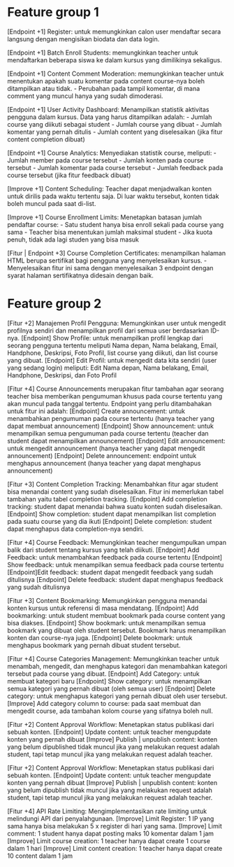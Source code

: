 # Feature group 1

[Endpoint +1] Register: untuk memungkinkan calon user mendaftar secara langsung dengan mengisikan biodata dan data login.

[Endpoint +1] Batch Enroll Students: memungkinkan teacher untuk mendaftarkan beberapa siswa ke dalam kursus yang dimilikinya sekaligus.

[Endpoint +1] Content Comment Moderation: memungkinkan teacher untuk menentukan apakah suatu komentar pada content course-nya boleh ditampilkan atau tidak.
    - Perubahan pada tampil komentar, di mana comment yang muncul hanya yang sudah dimoderasi.

[Endpoint +1] User Activity Dashboard: Menampilkan statistik aktivitas pengguna dalam kursus. Data yang harus ditampilkan adalah:
    - Jumlah course yang diikuti sebagai student
    - Jumlah course yang dibuat
    - Jumlah komentar yang pernah ditulis
    - Jumlah content yang diselesaikan (jika fitur content completion dibuat)

[Endpoint +1] Course Analytics: Menyediakan statistik course, meliputi:
    - Jumlah member pada course tersebut
    - Jumlah konten pada course tersebut
    - Jumlah komentar pada course tersebut
    - Jumlah feedback pada course tersebut (jika fitur feedback dibuat)

[Improve +1] Content Scheduling: Teacher dapat menjadwalkan konten untuk dirilis pada waktu tertentu saja. Di luar waktu tersebut, konten tidak boleh muncul pada saat di-list.

[Improve +1] Course Enrollment Limits: Menetapkan batasan jumlah pendaftar course:
    - Satu student hanya bisa enroll sekali pada course yang sama
    - Teacher bisa menentukan jumlah maksimal student
    - Jika kuota penuh, tidak ada lagi studen yang bisa masuk

[Fitur | Endpoint +3] Course Completion Certificates: menampilkan halaman HTML berupa sertifikat bagi pengguna yang menyelesaikan kursus.
    -  Menyelesaikan fitur ini sama dengan menyelesaikan 3 endpoint dengan syarat halaman sertifikatnya didesain dengan baik.

# Feature group 2

[Fitur +2] Manajemen Profil Pengguna: Memungkinkan user untuk mengedit profilnya sendiri dan menampilkan profil dari semua user berdasarkan ID-nya.
    [Endpoint] Show Profile: untuk menampilkan profil lengkap dari seorang pengguna tertentu meliputi Nama depan, Nama belakang, Email, Handphone, Deskripsi, Foto Profil, list course yang diikuti, dan list course yang dibuat.
    [Endpoint] Edit Profil: untuk mengedit data kita sendiri (user yang sedang login) meliputi: Edit Nama depan, Nama belakang, Email, Handphone, Deskripsi, dan Foto Profil

[Fitur +4] Course Announcements merupakan fitur tambahan agar seorang teacher bisa memberikan pengumuman khusus pada course tertentu yang akan muncul pada tanggal tertentu. Endpoint yang perlu ditambahakan untuk fitur ini adalah:
    [Endpoint] Create announcement: untuk menambahkan pengumuman pada course tertentu (hanya teacher yang dapat membuat announcement)
    [Endpoint] Show announcement: untuk menampilkan semua pengumuman pada course tertentu (teacher dan student dapat menampilkan announcement)
    [Endpoint] Edit announcement: untuk mengedit announcement (hanya teacher yang dapat mengedit announcement)
    [Endpoint] Delete announcement: endpoint untuk menghapus announcement (hanya teacher yang dapat menghapus announcement)

[Fitur +3] Content Completion Tracking: Menambahkan fitur agar student bisa menandai content yang sudah diselesaikan. Fitur ini memerlukan tabel tambahan yaitu tabel completion tracking.
    [Endpoint] Add completion tracking: student dapat menandai bahwa suatu konten sudah diselesaikan.
    [Endpoint] Show completion: student dapat menampilkan list completion pada suatu course yang dia ikuti
    [Endpoint] Delete completion: student dapat menghapus data completion-nya sendiri.

[Fitur +4] Course Feedback: Memungkinkan teacher mengumpulkan umpan balik dari student tentang kursus yang telah diikuti.
    [Endpoint] Add Feedback: untuk menambahkan feedback pada course tertentu
    [Endpoint] Show feedback: untuk menampilkan semua feedback pada course tertentu
    [Endpoint]Edit feedback: student dapat mengedit feedback yang sudah ditulisnya
    [Endpoint] Delete feedback: student dapat menghapus feedback yang sudah ditulisnya

[Fitur +3] Content Bookmarking: Memungkinkan pengguna menandai konten kursus untuk referensi di masa mendatang.
    [Endpoint] Add bookmarking: untuk student membuat bookmark pada course content yang bisa diakses.
    [Endpoint] Show bookmark: untuk menampilkan semua bookmark yang dibuat oleh student tersebut. Bookmark harus menampilkan konten dan course-nya juga.
    [Endpoint] Delete bookmark: untuk menghapus bookmark yang pernah dibuat student tersebut.

[Fitur +4] Course Categories Management: Memungkinkan teacher untuk menambah, mengedit, dan menghapus kategori dan menambahkan kategori tersebut pada course yang dibuat.
    [Endpoint] Add Category: untuk membuat kategori baru
    [Endpoint] Show category: untuk menampilkan semua kategori yang pernah dibuat (oleh semua user)
    [Endpoint] Delete category: untuk menghapus kategori yang pernah dibuat oleh user tersebut.
    [Improve] Add category column to course: pada saat membuat dan mengedit course, ada tambahan kolom course yang sifatnya boleh null.

[Fitur +2] Content Approval Workflow: Menetapkan status publikasi dari sebuah konten.
    [Endpoint] Update content: untuk teacher mengupdate konten yang pernah dibuat
    [Improve] Publish | unpublish content: konten yang belum dipublished tidak muncul jika yang melakukan request adalah student, tapi tetap muncul jika yang melakukan request adalah teacher.

[Fitur +2] Content Approval Workflow: Menetapkan status publikasi dari sebuah konten.
    [Endpoint] Update content: untuk teacher mengupdate konten yang pernah dibuat
    [Improve] Publish | unpublish content: konten yang belum dipublish tidak muncul jika yang melakukan request adalah student, tapi tetap muncul jika yang melakukan request adalah teacher.

[Fitur +4] API Rate Limiting: Mengimplementasikan rate limiting untuk melindungi API dari penyalahgunaan.
    [Improve] Limit Register: 1 IP yang sama hanya bisa melakukan 5 x register di hari yang sama.
    [Improve] Limit comment: 1 student hanya dapat posting maks 10 komentar dalam 1 jam
    [Improve] Limit course creation: 1 teacher hanya dapat create 1 course dalam 1 hari
    [Improve] Limit content creation: 1 teacher hanya dapat create 10 content dalam 1 jam
